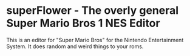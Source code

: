 # superFlower - The overly general Super Mario Bros 1 NES Editor
This is an editor for "Super Mario Bros" for the Nintendo Entertainment System.  It does random and weird things to your roms. 
